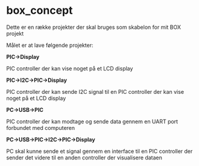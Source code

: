 # box_concept

Dette er en række projekter der skal bruges som skabelon for mit BOX projekt

Målet er at lave følgende projekter:


**PIC->Display**

PIC controller der kan vise noget på et LCD display


**PIC->I2C->PIC->Display**

PIC controller der kan sende I2C signal til en PIC controller der kan vise noget på et LCD display


**PC->USB->PIC**

PIC controller der kan modtage og sende data gennem en UART port forbundet med computeren


**PC->USB->PIC->I2C->PIC->Display**

PC skal kunne sende et signal gennem en interface til en PIC controller der sender det videre til en anden controller der visualisere dataen
